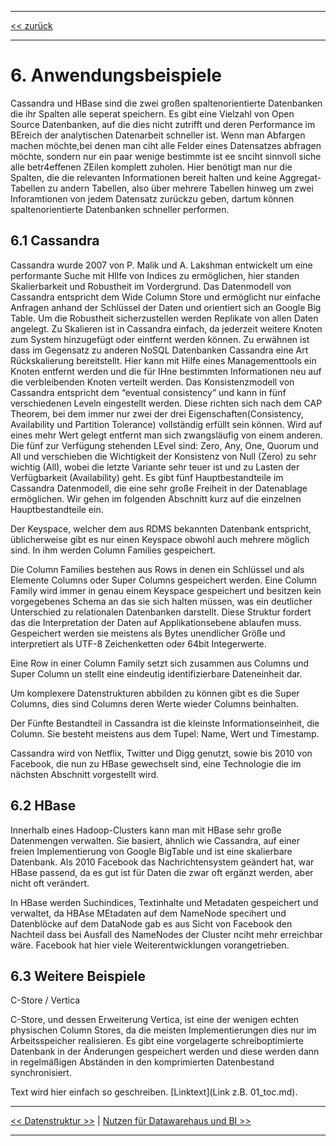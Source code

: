 ***

[<< zurück](02_toc.md)

***

# 6. Anwendungsbeispiele
Cassandra und HBase sind die zwei großen spaltenorientierte Datenbanken die ihr Spalten alle seperat speichern. Es gibt eine Vielzahl von Open Source Datenbanken, auf die dies nicht zutrifft und deren Performance im BEreich der analytischen Datenarbeit schneller ist.
Wenn man Abfargen machen möchte,bei denen man ciht alle Felder eines Datensatzes abfragen möchte, sondern nur ein paar wenige bestimmte ist ee snciht sinnvoll siche alle betr4effenen ZEilen komplett zuholen. Hier benötigt man nur die Spalten, die die relevanten Informationen bereit halten und keine Aggregat-Tabellen zu andern Tabellen, also über mehrere Tabellen hinweg um zwei Inforamtionen von jedem Datensatz zurückzu geben, dartum können spaltenorientierte Datenbanken schneller performen.


## 6.1 Cassandra

Cassandra wurde 2007 von P. Malik und A. Lakshman entwickelt um eine performante Suche mit HIlfe von Indices zu ermöglichen, hier standen Skalierbarkeit und Robustheit im Vordergrund. Das Datenmodell von Cassandra entspricht dem Wide Column Store und ermöglicht nur einfache Anfragen anhand der Schlüssel der Daten und orientiert sich an Google Big Table. Um die Robustheit sicherzustellen werden Replikate von allen Daten angelegt. Zu Skalieren ist in Cassandra einfach, da jederzeit weitere Knoten zum System hinzugefügt oder eintfernt werden können. Zu erwähnen ist dass im Gegensatz zu anderen NoSQL Datenbanken Cassandra eine Art Rückskalierung bereitstellt. Hier kann mit Hilfe eines Managementtools ein Knoten entfernt werden und die für IHne bestimmten Informationen neu auf die verbleibenden Knoten verteilt werden.
Das Konsistenzmodell von Cassandra entspricht dem “eventual consistency” und kann in fünf verschiedenen Leveln eingestellt werden. Diese richten sich nach dem CAP Theorem, bei dem immer nur zwei der drei Eigenschaften(Consistency, Availability und Partition Tolerance) vollständig erfüllt sein können. Wird auf eines mehr Wert gelegt entfernt man sich zwangsläufig von einem anderen. Die fünf zur Verfügung stehenden LEvel sind: Zero, Any, One, Quorum und All und verschieben die Wichtigkeit der Konsistenz von Null (Zero) zu sehr wichtig (All), wobei die letzte Variante sehr teuer ist und zu Lasten der Verfügbarkeit (Availability) geht.
Es gibt fünf Hauptbestandteile im Cassandra Datenmodell, die eine sehr große Freiheit in der Datenablage ermöglichen. Wir gehen im folgenden Abschnitt kurz auf die einzelnen Hauptbestandteile ein.

Der Keyspace, welcher dem aus RDMS bekannten Datenbank entspricht, üblicherweise gibt es nur einen Keyspace obwohl auch mehrere möglich sind. In ihm werden Column Families gespeichert.

Die Column Families bestehen aus Rows in denen ein Schlüssel und als Elemente Columns oder Super Columns gespeichert werden. Eine Column Family wird immer in genau einem Keyspace gespeichert und besitzen kein vorgegebenes Schema an das sie sich halten müssen, was ein deutlicher Unterschied zu relationalen Datenbanken darstellt. Diese Struktur fordert das die Interpretation der Daten auf Applikationsebene ablaufen muss. Gespeichert werden sie meistens als Bytes unendlicher Größe und interpretiert als UTF-8 Zeichenketten oder 64bit Integerwerte.

Eine Row in einer Column Family setzt sich zusammen aus Columns und Super Column un stellt eine eindeutig identifizierbare Dateneinheit dar.

Um komplexere Datenstrukturen abbilden zu können gibt es die Super Columns, dies sind Columns deren Werte wieder Columns beinhalten.

Der Fünfte Bestandteil in Cassandra ist die kleinste Informationseinheit, die Column. Sie besteht meistens aus dem Tupel: Name, Wert und Timestamp.

Cassandra wird von Netflix, Twitter und Digg genutzt, sowie bis 2010 von Facebook, die nun zu HBase gewechselt sind, eine Technologie die im nächsten Abschnitt vorgestellt wird.

## 6.2 HBase


Innerhalb eines Hadoop-Clusters kann man mit HBase sehr große Datenmengen verwalten. Sie basiert, ähnlich wie Cassandra, auf einer freien Implementierung von Google BigTable und ist eine skalierbare Datenbank. Als 2010 Facebook das Nachrichtensystem geändert hat, war HBase passend, da es gut ist für Daten die zwar oft ergänzt werden, aber nicht oft verändert.

In HBase werden Suchindices, Textinhalte und Metadaten gespeichert und verwaltet, da HBAse MEtadaten auf dem NameNode specihert und Datenblöcke auf dem DataNode gab es aus Sicht von Facebook den Nachteil dass bei Ausfall des NameNodes der Cluster nciht mehr erreichbar wäre. Facebook hat hier viele Weiterentwicklungen vorangetrieben.


## 6.3 Weitere Beispiele

C-Store / Vertica

C-Store, und dessen Erweiterung Vertica, ist eine der wenigen echten physischen Column Stores, da die meisten Implementierungen dies nur im Arbeitsspeicher realisieren.
Es gibt eine vorgelagerte schreiboptimierte Datenbank in der Änderungen gespeichert werden und diese werden dann in regelmäßigen Abständen in den komprimierten Datenbestand synchronisiert.






Text wird hier einfach so geschreiben.
[Linktext](Link z.B. 01_toc.md).



***

[<< Datenstruktur >>](07-3_normalized_data_structure.md) | [Nutzen für Datawarehaus und BI >>](09_data_warehouse_BI.md)

***